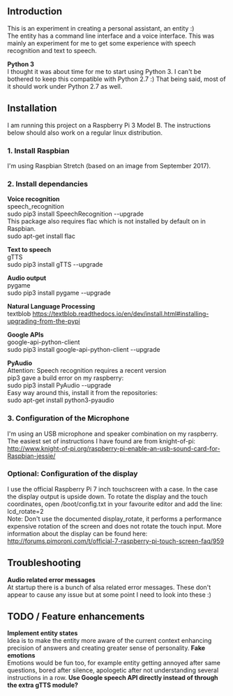 ## Introduction
This is an experiment in creating a personal assistant, an entity :)  
The entity has a command line interface and a voice interface. This was mainly 
an experiment for me to get some experience with speech recognition and text to speech.

**Python 3**  
I thought it was about time for me to start using Python 3. I can't be bothered to keep 
this compatible with Python 2.7 :) That being said, most of it should work under 
Python 2.7 as well.

## Installation
I am running this project on a Raspberry Pi 3 Model B.
The instructions below should also work on a regular linux distribution.

### 1. Install Raspbian
I'm using Raspbian Stretch (based on an image from September 2017).

### 2. Install dependancies

**Voice recognition**  
speech_recognition  
sudo pip3 install SpeechRecognition --upgrade  
This package also requires flac which is not installed by default on in Raspbian.  
sudo apt-get install flac  

**Text to speech**  
gTTS  
sudo pip3 install gTTS --upgrade

**Audio output**  
pygame  
sudo pip3 install pygame --upgrade

**Natural Language Processing**  
textblob
https://textblob.readthedocs.io/en/dev/install.html#installing-upgrading-from-the-pypi

**Google APIs**  
google-api-python-client  
sudo pip3 install google-api-python-client --upgrade

**PyAudio**  
Attention: Speech recognition requires a recent version    
pip3 gave a build error on my raspberry:    
sudo pip3 install PyAudio --upgrade  
Easy way around this, install it from the repositories:  
sudo apt-get install python3-pyaudio

### 3. Configuration of the Microphone
I'm using an USB microphone and speaker combination on my raspberry. The easiest 
set of instructions I have found are from knight-of-pi:  
http://www.knight-of-pi.org/raspberry-pi-enable-an-usb-sound-card-for-Raspbian-jessie/

### Optional: Configuration of the display
I use the official Raspberry Pi 7 inch touchscreen with a case. In the case the 
display output is upside down. To rotate the display and the touch coordinates, 
open /boot/config.txt in your favourite editor and add the line:  
lcd_rotate=2  
Note: Don't use the documented display_rotate, it performs a performance expensive 
rotation of the screen and does not rotate the touch input.
More information about the display can be found here:  
http://forums.pimoroni.com/t/official-7-raspberry-pi-touch-screen-faq/959

## Troubleshooting

**Audio related error messages**  
At startup there is a bunch of alsa related error messages. These don't appear to cause 
any issue but at some point I need to look into these :)


## TODO / Feature enhancements
**Implement entity states**  
Idea is to make the entity more aware of the current context enhancing precision of answers and creating greater sense of personality. 
**Fake emotions**  
Emotions would be fun too, for example entity getting annoyed after same questions, bored after silence, apologetic after not understanding several instructions in a row.
**Use Google speech API directly instead of through the extra gTTS module?**